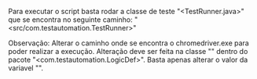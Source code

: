 Para executar o script basta rodar a classe de teste "<TestRunner.java>"
que se encontra no seguinte caminho: "<src/com.testautomation.TestRunner>"


Observação: Alterar o caminho onde se encontra o chromedriver.exe
			para poder realizar a execução. Alteração deve ser feita na classe 
			"<compraLogicDef>" dentro do pacote "<com.testautomation.LogicDef>".
			Basta apenas alterar o valor da variavel "<value>".